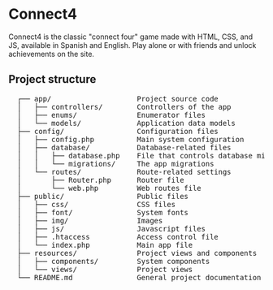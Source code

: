 # Connect4
Connect4 is the classic "connect four" game made with HTML, CSS, and JS, available in Spanish and English. Play alone or with friends and unlock achievements on the site.

## Project structure
<pre>
  ┌── app/                    Project source code
  │   ├── controllers/        Controllers of the app
  │   ├── enums/              Enumerator files
  │   └── models/             Application data models
  ├── config/                 Configuration files
  │   ├── config.php          Main system configuration
  │   ├── database/           Database-related files
  │   │   ├── database.php    File that controls database migrations
  │   │   └── migrations/     The app migrations
  │   └── routes/             Route-related settings
  │       ├── Router.php      Router file
  │       └── web.php         Web routes file
  ├── public/                 Public files
  │   ├── css/                CSS files
  │   ├── font/               System fonts
  │   ├── img/                Images
  │   ├── js/                 Javascript files
  │   ├── .htaccess           Access control file
  │   └── index.php           Main app file
  ├── resources/              Project views and components
  │   ├── components/         System components
  │   └── views/              Project views
  └── README.md               General project documentation
</pre>
